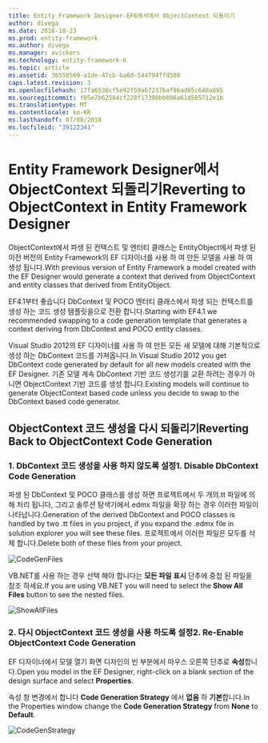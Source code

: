 ```yaml
---
title: Entity Framework Designer-EF6에서에서 ObjectContext 되돌리기
author: divega
ms.date: 2016-10-23
ms.prod: entity-framework
ms.author: divega
ms.manager: avickers
ms.technology: entity-framework-6
ms.topic: article
ms.assetid: 36550569-a1de-47cb-ba6d-544794ffd500
caps.latest.revision: 3
ms.openlocfilehash: 17fa6538cf5e92f59ab72376af96ad65c640a085
ms.sourcegitcommit: f05e7b62584cf228f17390bb086a61d505712e1b
ms.translationtype: MT
ms.contentlocale: ko-KR
ms.lasthandoff: 07/08/2018
ms.locfileid: "39122341"
---
```

# <a name="reverting-to-objectcontext-in-entity-framework-designer"></a><span data-ttu-id="3f655-102">Entity Framework Designer에서 ObjectContext 되돌리기</span><span class="sxs-lookup"><span data-stu-id="3f655-102">Reverting to ObjectContext in Entity Framework Designer</span></span>
<span data-ttu-id="3f655-103">ObjectContext에서 파생 된 컨텍스트 및 엔터티 클래스는 EntityObject에서 파생 된 이전 버전의 Entity Framework의 EF 디자이너를 사용 하 여 만든 모델을 사용 하 여 생성 됩니다.</span><span class="sxs-lookup"><span data-stu-id="3f655-103">With previous version of Entity Framework a model created with the EF Designer would generate a context that derived from ObjectContext and entity classes that derived from EntityObject.</span></span>

<span data-ttu-id="3f655-104">EF4.1부터 좋습니다 DbContext 및 POCO 엔터티 클래스에서 파생 되는 컨텍스트를 생성 하는 코드 생성 템플릿을으로 전환 합니다.</span><span class="sxs-lookup"><span data-stu-id="3f655-104">Starting with EF4.1 we recommended swapping to a code generation template that generates a context deriving from DbContext and POCO entity classes.</span></span>

<span data-ttu-id="3f655-105">Visual Studio 2012의 EF 디자이너를 사용 하 여 만든 모든 새 모델에 대해 기본적으로 생성 하는 DbContext 코드를 가져옵니다.</span><span class="sxs-lookup"><span data-stu-id="3f655-105">In Visual Studio 2012 you get DbContext code generated by default for all new models created with the EF Designer.</span></span> <span data-ttu-id="3f655-106">기존 모델 계속 DbContext 기반 코드 생성기를 교환 하려는 경우가 아니면 ObjectContext 기반 코드를 생성 합니다.</span><span class="sxs-lookup"><span data-stu-id="3f655-106">Existing models will continue to generate ObjectContext based code unless you decide to swap to the DbContext based code generator.</span></span>

## <a name="reverting-back-to-objectcontext-code-generation"></a><span data-ttu-id="3f655-107">ObjectContext 코드 생성을 다시 되돌리기</span><span class="sxs-lookup"><span data-stu-id="3f655-107">Reverting Back to ObjectContext Code Generation</span></span>

### <a name="1-disable-dbcontext-code-generation"></a><span data-ttu-id="3f655-108">1. DbContext 코드 생성을 사용 하지 않도록 설정</span><span class="sxs-lookup"><span data-stu-id="3f655-108">1. Disable DbContext Code Generation</span></span>

<span data-ttu-id="3f655-109">파생 된 DbContext 및 POCO 클래스를 생성 하면 프로젝트에서 두 개의.tt 파일에 의해 처리 됩니다, 그리고 솔루션 탐색기에서.edmx 파일을 확장 하는 경우 이러한 파일이 나타납니다.</span><span class="sxs-lookup"><span data-stu-id="3f655-109">Generation of the derived DbContext and POCO classes is handled by two .tt files in you project, if you expand the .edmx file in solution explorer you will see these files.</span></span> <span data-ttu-id="3f655-110">프로젝트에서 이러한 파일은 모두를 삭제 합니다.</span><span class="sxs-lookup"><span data-stu-id="3f655-110">Delete both of these files from your project.</span></span>

![CodeGenFiles](~/ef6/media/codegenfiles.png)

<span data-ttu-id="3f655-112">VB.NET를 사용 하는 경우 선택 해야 합니다는 **모든 파일 표시** 단추에 중첩 된 파일을 참조 하세요.</span><span class="sxs-lookup"><span data-stu-id="3f655-112">If you are using VB.NET you will need to select the **Show All Files** button to see the nested files.</span></span>

![ShowAllFiles](~/ef6/media/showallfiles.png)

### <a name="2-re-enable-objectcontext-code-generation"></a><span data-ttu-id="3f655-114">2. 다시 ObjectContext 코드 생성을 사용 하도록 설정</span><span class="sxs-lookup"><span data-stu-id="3f655-114">2. Re-Enable ObjectContext Code Generation</span></span>

<span data-ttu-id="3f655-115">EF 디자이너에서 모델 열기 화면 디자인의 빈 부분에서 마우스 오른쪽 단추로 **속성**합니다.</span><span class="sxs-lookup"><span data-stu-id="3f655-115">Open you model in the EF Designer, right-click on a blank section of the design surface and select **Properties**.</span></span>

<span data-ttu-id="3f655-116">속성 창 변경에서 합니다 **Code Generation Strategy** 에서 **없음** 하 **기본**합니다.</span><span class="sxs-lookup"><span data-stu-id="3f655-116">In the Properties window change the **Code Generation Strategy** from **None** to **Default**.</span></span>

![CodeGenStrategy](~/ef6/media/codegenstrategy.png)
